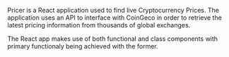 Pricer is a React application used to find live Cryptocurrency Prices. The application uses an API to interface with CoinGeco in order to retrieve the latest pricing information from thousands of global exchanges. 

The React app makes use of both functional and class components with primary functionaly being achieved with the former. 
